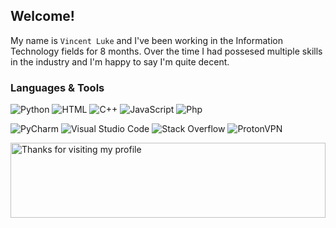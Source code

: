 <h2>Welcome!</h2>

My name is `Vincent Luke` and I've been working in the Information Technology fields for 8 months. Over the time I had possesed multiple skills in the industry and I'm happy to say I'm quite decent.


<h3>Languages & Tools</h3>

<p align="left">
<img alt="Python" src="https://img.shields.io/badge/Python-14354C?style=flat&logo=python&logoColor=white" />
</a>
<img alt="HTML" src="https://img.shields.io/badge/HTML-E34F26.svg?logo=html5&logoColor=white">
</a>
<img alt="C++" src="https://img.shields.io/badge/C++-00599C.svg?logo=C&logoColor=white">
</a>
<img alt="JavaScript" src="https://img.shields.io/badge/JavaScript-323330?style=flat&logo=javascript&logoColor=F7DF1E" />
</a>
<img alt="Php" src="https://img.shields.io/badge/PHP-777BB4?style=flat&logo=php&logoColor=white" />
</a>
</p>

<p align="left">
    <img alt="PyCharm" src="https://img.shields.io/badge/PyCharm-E7E323.svg?logo=pycharm&logoColor=white">
</a>
    <img alt="Visual Studio Code" src="https://img.shields.io/badge/Visual Studio Code-5C2D91.svg?logo=VisualStudio&logoColor=white">
</a>
    <img alt="Stack Overflow" src="https://img.shields.io/badge/Stack Overflow-F58825.svg?logo=stack-overflow&logoColor=white">
</a>
    <img alt="ProtonVPN" src="https://img.shields.io/badge/ProtonVPN-56B366.svg?logo=ProtonVPN&logoColor=white">
</a>
</p>


<img height="120" alt="Thanks for visiting my profile" width="100%" src="https://github.com/dibyendu415/dibyendu415/blob/master/marquee.svg" />
